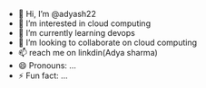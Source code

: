 - 👋 Hi, I’m @adyash22
- 👀 I’m interested in cloud computing
- 🌱 I’m currently learning devops
- 💞️ I’m looking to collaborate on cloud computing
- 📫  reach me on linkdin(Adya sharma)
- 😄 Pronouns: ...
- ⚡ Fun fact: ...

<!---
adyash22/adyash22 is a ✨ special ✨ repository because its `README.md` (this file) appears on your GitHub profile.
You can click the Preview link to take a look at your changes.
--->
